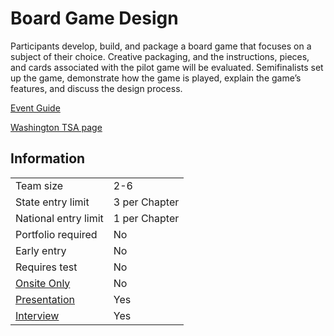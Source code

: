 # Board Game Design

Participants develop, build, and package a board game that
focuses on a subject of their choice. Creative packaging, and
the instructions, pieces, and cards associated with the pilot
game will be evaluated. Semifinalists set up the game, demonstrate how the game is played, explain the game’s features, and
discuss the design process.

[Event Guide](https://lwsd.sharepoint.com/:b:/r/sites/GR-JHS-TechnologyStudentAssociation-SCA/Shared%20Documents/23-24/Competition/Event%20Guides/HS%20-%20Board%20Game%20Design.pdf)

[Washington TSA page](https://www.washingtontsa.org/high-school-events/board-game-design)

## Information

|                         |               |
| ----------------------- | ------------- |
| Team size               | 2-6           |
| State entry limit       | 3 per Chapter |
| National entry limit    | 1 per Chapter |
| Portfolio required      | No            |
| Early entry             | No            |
| Requires test           | No            |
| [Onsite Only](/#terms)  | No            |
| [Presentation](/#terms) | Yes           |
| [Interview](/#terms)    | Yes           |

